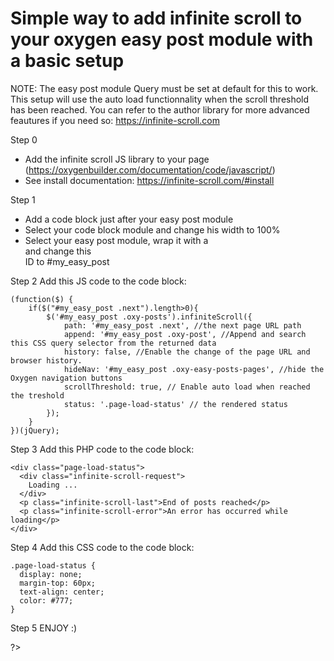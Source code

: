 
# Simple way to add infinite scroll to your oxygen easy post module with a basic setup

NOTE: 
The easy post module Query must be set at default for this to work.
This setup will use the auto load functionnality when the scroll threshold has been reached. 
You can refer to the author library for more advanced feautures if you need so: https://infinite-scroll.com

Step 0
- Add the infinite scroll JS library to your page (https://oxygenbuilder.com/documentation/code/javascript/)
- See install documentation: https://infinite-scroll.com/#install

Step 1
- Add a code block just after your easy post module
- Select your code block module and change his width to 100%
- Select your easy post module, wrap it with a <DIV> and change this <DIV> ID to #my_easy_post

Step 2
Add this JS code to the code block:
```
(function($) {
    if($("#my_easy_post .next").length>0){
        $('#my_easy_post .oxy-posts').infiniteScroll({
            path: '#my_easy_post .next', //the next page URL path
            append: '#my_easy_post .oxy-post', //Append and search this CSS query selector from the returned data
            history: false, //Enable the change of the page URL and browser history.
            hideNav: '#my_easy_post .oxy-easy-posts-pages', //hide the Oxygen navigation buttons
            scrollThreshold: true, // Enable auto load when reached the treshold
            status: '.page-load-status' // the rendered status
        });
    }
})(jQuery);
```

Step 3
Add this PHP code to the code block:
```
<div class="page-load-status">
  <div class="infinite-scroll-request">
    Loading ...
  </div>
  <p class="infinite-scroll-last">End of posts reached</p>
  <p class="infinite-scroll-error">An error has occurred while loading</p>
</div>
```

Step 4
Add this CSS code to the code block:
```
.page-load-status {
  display: none;
  margin-top: 60px;
  text-align: center;
  color: #777;
}
```

Step 5
ENJOY :)

?>
